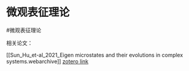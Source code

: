 # 微观表征理论


#微观表征理论 

相关论文：

[[Sun_Hu_et-al_2021_Eigen microstates and their evolutions in complex systems.webarchive]]
[zotero link](zotero://select/library/items/UGXU22SC)

